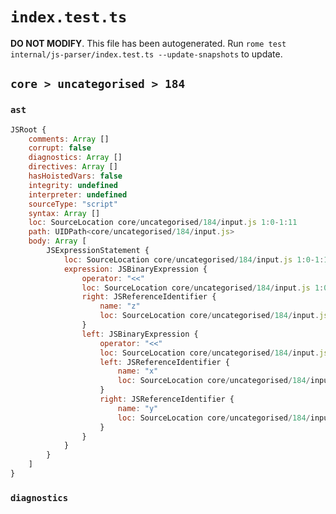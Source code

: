 # `index.test.ts`

**DO NOT MODIFY**. This file has been autogenerated. Run `rome test internal/js-parser/index.test.ts --update-snapshots` to update.

## `core > uncategorised > 184`

### `ast`

```javascript
JSRoot {
	comments: Array []
	corrupt: false
	diagnostics: Array []
	directives: Array []
	hasHoistedVars: false
	integrity: undefined
	interpreter: undefined
	sourceType: "script"
	syntax: Array []
	loc: SourceLocation core/uncategorised/184/input.js 1:0-1:11
	path: UIDPath<core/uncategorised/184/input.js>
	body: Array [
		JSExpressionStatement {
			loc: SourceLocation core/uncategorised/184/input.js 1:0-1:11
			expression: JSBinaryExpression {
				operator: "<<"
				loc: SourceLocation core/uncategorised/184/input.js 1:0-1:11
				right: JSReferenceIdentifier {
					name: "z"
					loc: SourceLocation core/uncategorised/184/input.js 1:10-1:11 (z)
				}
				left: JSBinaryExpression {
					operator: "<<"
					loc: SourceLocation core/uncategorised/184/input.js 1:0-1:6
					left: JSReferenceIdentifier {
						name: "x"
						loc: SourceLocation core/uncategorised/184/input.js 1:0-1:1 (x)
					}
					right: JSReferenceIdentifier {
						name: "y"
						loc: SourceLocation core/uncategorised/184/input.js 1:5-1:6 (y)
					}
				}
			}
		}
	]
}
```

### `diagnostics`

```

```
